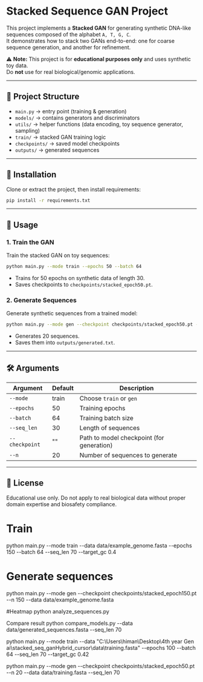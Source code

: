 # Stacked Sequence GAN Project

This project implements a **Stacked GAN** for generating synthetic  DNA-like sequences composed of the alphabet `A, T, G, C`.  
It demonstrates how to stack two GANs end-to-end: one for coarse sequence generation, and another for refinement.

⚠️ **Note:** This project is for **educational purposes only** and uses synthetic toy data.  
Do **not** use for real biological/genomic applications.

---

## 📂 Project Structure
- `main.py` → entry point (training & generation)
- `models/` → contains generators and discriminators
- `utils/` → helper functions (data encoding, toy sequence generator, sampling)
- `train/` → stacked GAN training logic
- `checkpoints/` → saved model checkpoints
- `outputs/` → generated sequences

---

## 🔧 Installation
Clone or extract the project, then install requirements:

```bash
pip install -r requirements.txt
```

---

## 🚀 Usage

### 1. Train the GAN
Train the stacked GAN on toy sequences:

```bash
python main.py --mode train --epochs 50 --batch 64
```

- Trains for 50 epochs on synthetic data of length 30.  
- Saves checkpoints to `checkpoints/stacked_epoch50.pt`.

### 2. Generate Sequences
Generate synthetic sequences from a trained model:

```bash
python main.py --mode gen --checkpoint checkpoints/stacked_epoch50.pt --n 20
```

- Generates 20 sequences.  
- Saves them into `outputs/generated.txt`.

---

## 🛠️ Arguments

| Argument         | Default | Description |
|------------------|---------|-------------|
| `--mode`         | train   | Choose `train` or `gen` |
| `--epochs`       | 50      | Training epochs |
| `--batch`        | 64      | Training batch size |
| `--seq_len`      | 30      | Length of sequences |
| `--checkpoint`   | ""      | Path to model checkpoint (for generation) |
| `--n`            | 20      | Number of sequences to generate |

---

## 📜 License
Educational use only. Do not apply to real biological data without proper domain expertise and biosafety compliance.

# Train
python main.py --mode train --data data/example_genome.fasta --epochs 150 --batch 64 --seq_len 70 --target_gc 0.4

# Generate sequences
python main.py --mode gen --checkpoint checkpoints/stacked_epoch150.pt --n 150 --data data/example_genome.fasta

#Heatmap
python analyze_sequences.py

Compare result 
python compare_models.py --data data/generated_sequences.fasta --seq_len 70


python main.py --mode train --data "C:\Users\himan\Desktop\4th year Gen ai\stacked_seq_ganHybrid_cursor\data\training.fasta" --epochs 100 --batch 64 --seq_len 70 --target_gc 0.42

python main.py --mode gen --checkpoint checkpoints/stacked_epoch50.pt --n 20 --data data/training.fasta --seq_len 70

